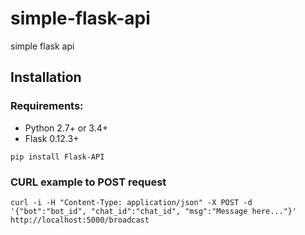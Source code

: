 # simple-flask-api
simple flask api 

## Installation

### Requirements:

   - Python 2.7+ or 3.4+
   - Flask 0.12.3+

```pip install Flask-API```


### CURL example to POST request
```curl -i -H "Content-Type: application/json" -X POST -d '{"bot":"bot_id", "chat_id":"chat_id", "msg":"Message here..."}' http://localhost:5000/broadcast```
